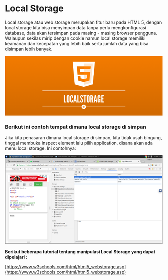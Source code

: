 # Local Storage

Local storage atau web storage merupakan fitur baru pada HTML 5, dengan local storage kita bisa menyimpan data tanpa perlu mengkonfigurasi database, data akan tersimpan pada masing - masing browser pengguna. Walaupun sekilas mirip dengan cookie namun local storage memiliki keamanan dan kecepatan yang lebih baik serta jumlah data yang bisa disimpan lebih banyak.

![localstorage](localstorage.png)

### Berikut ini contoh tempat dimana local storage di simpan

Jika kita penasaran dimana local storage di simpan, kita tidak usah bingung, tinggal membuka inspect element lalu pilih application, disana akan ada menu local storage. Ini contohnya:

![penyimpanan-local](tempat-simpan.png)

**Berikut beberapa tutorial tentang manipulasi Local Storage yang dapat dipelajari :**

[https://www.w3schools.com/html/html5_webstorage.asp](https://www.w3schools.com/html/html5_webstorage.asp)

